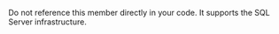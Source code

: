 <Token xmlns:xlink="http://www.w3.org/1999/xlink">Do not reference this member directly in your code. It supports the SQL Server infrastructure.</Token>